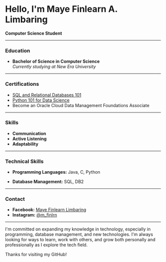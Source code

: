 #  Hello, I'm Maye Finlearn A. Limbaring
 **Computer Science Student** 

---

###  Education
- **Bachelor of Science in Computer Science**  
  *Currently studying at New Era University*  

---

###  Certifications
- [SQL and Relational Databases 101](https://courses.cognitiveclass.ai/certificates/cdfe316311bd480d90deccbdf537e0f2)
- [Python 101 for Data Science](https://courses.cognitiveclass.ai/certificates/98246288e2434b3c980102a1b8df0acb#)
- Become an Oracle Cloud Data Management Foundations Associate


---

### Skills
- **Communication**
- **Active Listening**
- **Adaptability**
---

###  Technical Skills
- **Programming Languages:** Java, C, Python

- **Database Management:** SQL, DB2

---

###  Contact
- **Facebook:** [Maye Finlearn Limbaring](https://www.facebook.com/MayeFinlearnLimbaring)
- **Instagram:** [@m_finlrn](https://www.instagram.com/m_finlrn)

---

I'm committed on expanding my knowledge in technology, especially in programming, database management, and new technologies. I'm always looking for ways to learn, work with others, and grow both personally and professionally as I explore the tech field.

Thanks for visiting my GitHub!
